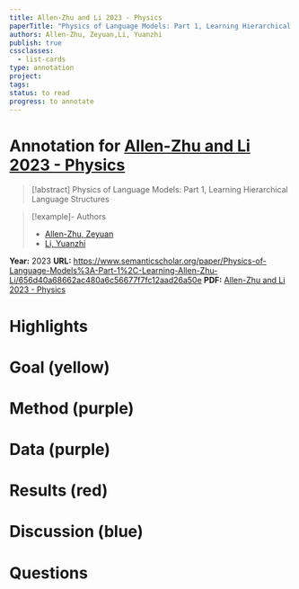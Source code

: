 ```yaml
---
title: Allen-Zhu and Li 2023 - Physics
paperTitle: "Physics of Language Models: Part 1, Learning Hierarchical Language Structures"
authors: Allen-Zhu, Zeyuan,Li, Yuanzhi
publish: true
cssclasses:
  - list-cards
type: annotation
project:
tags:
status: to read
progress: to annotate
---
```

# Annotation for [Allen-Zhu and Li 2023 - Physics](Papers/References/Allen-Zhu%20and%20Li%202023%20-%20Physics)

> [!abstract] Physics of Language Models: Part 1, Learning Hierarchical Language Structures

> [!example]- Authors
> - [Allen-Zhu, Zeyuan](Allen-Zhu%2C%20Zeyuan)
> - [Li, Yuanzhi](Li%2C%20Yuanzhi)

**Year:** 2023
**URL:** https://www.semanticscholar.org/paper/Physics-of-Language-Models%3A-Part-1%2C-Learning-Allen-Zhu-Li/656d40a68662ac480a6c56677f7fc12aad26a50e
**PDF:** [Allen-Zhu and Li 2023 - Physics](Papers/PDFs/Allen-Zhu%20and%20Li%202023%20-%20Physics%20of%20Language%20Models%20Part%201%20Learning%20Hierarchical%20Language%20Structures.pdf)

# Highlights


# Goal (yellow)


# Method (purple)


# Data (purple)


# Results (red)


# Discussion (blue)


# Questions

